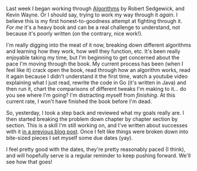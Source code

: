 <!--META--
author: Sean K Smith
created: 2020-05-11T13:13:52Z
edited: 2020-05-11T13:13:52Z
title: Big Personal Projects
subtitle: breaking down problems part deux
tags:
  - programming
--END-->
Last week I began working through [Algorithms](https://algs4.cs.princeton.edu/home/) by Robert Sedgewick, and Kevin Wayne. Or I should say, trying to work my way through it *again*. I believe this is my first honest-to-goodness attempt at fighting through it. *For me* it's a heavy book and can be a real challenge to understand, not because it's poorly written (on the contrary, nice work!).

I'm really digging into the meat of it now, breaking down different algorithms and learning how they work, how well they function, etc. It's been really enjoyable taking my time, but I'm beginning to get concerned about the pace I'm moving through the book. My current process has been (when I feel like it) crack open the book, read through how an algorithm works, read it again because I didn't understand it the first time, watch a youtube video explaining what I just read, rewrite the code in Go (it's written in Java) and then run it, chart the comparisons of different tweaks I'm making to it... do you see where I'm going? I'm distracting myself from *finishing*. At this current rate, I won't have finished the book before I'm dead.

So, yesterday, I took a step back and reviewed what my goals really are. I then started breaking the problem down chapter by chapter section by section. This is a skill I'm still working on, and I've written about successes with it [in a previous blog post](http://seanksmith.me/posts/2019/07/11). Once I felt like things were broken down into bite-sized pieces I set myself some due dates (yay).

I feel pretty good with the dates, they're pretty reasonably paced (I think), and will hopefully serve is a regular reminder to keep pushing forward. We'll see how that goes!
